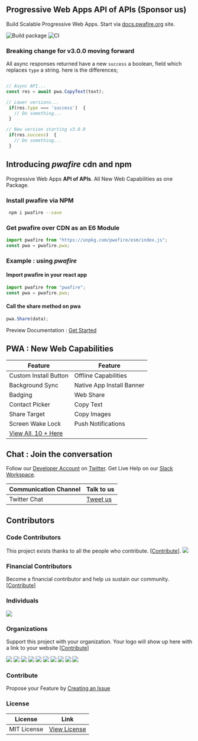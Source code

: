 ## Progressive Web Apps API of APIs (Sponsor us)

Build Scalable Progressive Web Apps. Start via [docs.pwafire.org](https://docs.pwafire.org/get-started) site.

<span>![Build package](https://github.com/pwafire/pwafire/workflows/Build%20package/badge.svg)</span> <span><img src="https://img.shields.io/npm/dm/pwafire" alt="CI" /></span>

### Breaking change for v3.0.0 moving forward

All async responses returned have a new `success` a boolean, field which replaces `type` a string. here is the differences;

```js

// Async API...
const res = await pwa.CopyText(text);

// Lower versions...
 if(res.type === 'success')  {
   // Do something...
 }

// New version starting v3.0.0
 if(res.success)  {
   // Do something...
 }

```

## Introducing _pwafire_ cdn and npm

Progressive Web Apps **API of APIs**. All New Web Capabilities as one Package.

### Install pwafire via NPM

```bash
 npm i pwafire --save
```

### Get pwafire over CDN as an E6 Module

```js
import pwafire from "https://unpkg.com/pwafire/esm/index.js";
const pwa = pwafire.pwa;
```

### Example : using _pwafire_

#### Import pwafire in your react app

```js
import pwafire from "pwafire";
const pwa = pwafire.pwa;
```

#### Call the share method on pwa

```js
pwa.Share(data);
```

Preview Documentation : [Get Started](https://docs.pwafire.org/get-started)

## PWA : New Web Capabilities

| Feature                                                                                                | Feature                   |
| ------------------------------------------------------------------------------------------------------ | ------------------------- |
| Custom Install Button                                                                                  | Offline Capabilities      |
| Background Sync                                                                                        | Native App Install Banner |
| Badging                                                                                                | Web Share                 |
| Contact Picker                                                                                         | Copy Text                 |
| Share Target                                                                                           | Copy Images               |
| Screen Wake Lock                                                                                       | Push Notifications        |
| [View All, 10 + Here](https://github.com/pwafire/pwafire/tree/master/packages#install-pwafire-via-npm) |

## Chat : Join the conversation

Follow our [Developer Account](https://twitter.com/pwafire) on [Twitter](https://twitter.com/pwafire). Get Live Help on our [Slack Workspace](https://join.slack.com/t/pwafire/shared_invite/enQtMjk1MjUzNDY5NDkyLWQzYTFhOTNjMTU2NzBjMTBhMjZkNDJkOTY0YzgxYWViNTI4YzgyZDUxNGIyYzlkM2RiZjc2NTAwMzRhMmZkZmI).

| Communication Channel | Talk to us                              |
| --------------------- | --------------------------------------- |
| Twitter Chat          | [Tweet us](https://twitter.com/pwafire) |

## Contributors

### Code Contributors

This project exists thanks to all the people who contribute. [[Contribute](CONTRIBUTING.md)].
<a href="https://github.com/pwafire/pwafire/graphs/contributors"><img src="https://opencollective.com/pwafire/contributors.svg?width=890&button=false" /></a>

### Financial Contributors

Become a financial contributor and help us sustain our community. [[Contribute](https://opencollective.com/pwafire/contribute)]

### Individuals

<a href="https://opencollective.com/pwafire"><img src="https://opencollective.com/pwafire/individuals.svg?width=890"></a>

### Organizations

Support this project with your organization. Your logo will show up here with a link to your website [[Contribute](https://opencollective.com/pwafire/contribute)]

<a href="https://opencollective.com/pwafire/organization/0/website"><img src="https://opencollective.com/pwafire/organization/0/avatar.svg"></a>
<a href="https://opencollective.com/pwafire/organization/1/website"><img src="https://opencollective.com/pwafire/organization/1/avatar.svg"></a>
<a href="https://opencollective.com/pwafire/organization/2/website"><img src="https://opencollective.com/pwafire/organization/2/avatar.svg"></a>
<a href="https://opencollective.com/pwafire/organization/3/website"><img src="https://opencollective.com/pwafire/organization/3/avatar.svg"></a>
<a href="https://opencollective.com/pwafire/organization/4/website"><img src="https://opencollective.com/pwafire/organization/4/avatar.svg"></a>
<a href="https://opencollective.com/pwafire/organization/5/website"><img src="https://opencollective.com/pwafire/organization/5/avatar.svg"></a>
<a href="https://opencollective.com/pwafire/organization/6/website"><img src="https://opencollective.com/pwafire/organization/6/avatar.svg"></a>
<a href="https://opencollective.com/pwafire/organization/7/website"><img src="https://opencollective.com/pwafire/organization/7/avatar.svg"></a>
<a href="https://opencollective.com/pwafire/organization/8/website"><img src="https://opencollective.com/pwafire/organization/8/avatar.svg"></a>
<a href="https://opencollective.com/pwafire/organization/9/website"><img src="https://opencollective.com/pwafire/organization/9/avatar.svg"></a>

### Contribute

Propose your Feature by [Creating an Issue](https://github.com/pwafire/pwafire/issues/new)

### License

| License     | Link                                                                           |
| ----------- | ------------------------------------------------------------------------------ |
| MIT License | [View License](https://github.com/pwafire/pwafire/blob/master/.github/LICENSE) |
